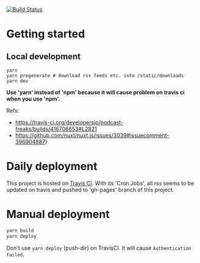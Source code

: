[![Build Status](https://travis-ci.org/noracast/podcast-freaks.svg?branch=master)](https://travis-ci.org/noracast/podcast-freaks)


# Getting started

## Local development

```
yarn
yarn pregenerate # download rss feeds etc. into /static/downloads
yarn dev
```

**Use 'yarn' instead of 'npm' because it will cause problem on travis ci when you use 'npm'.**

Refs:
- https://travis-ci.org/developersjp/podcast-freaks/builds/416706653#L2821
- https://github.com/nuxt/nuxt.js/issues/3039#issuecomment-396904887)

# Daily deployment

This project is hosted on [Travis CI](https://travis-ci.org/developersjp/podcast-freaks). With its 'Cron Jobs', all rss seems to be updated on travis and pushed to 'gh-pages' branch of this project.

# Manual deployment

```sh
yarn build
yarn deploy
```

Don't use `yarn deploy` (push-dir) on TravisCI. It will cause `Authentication failed`.

